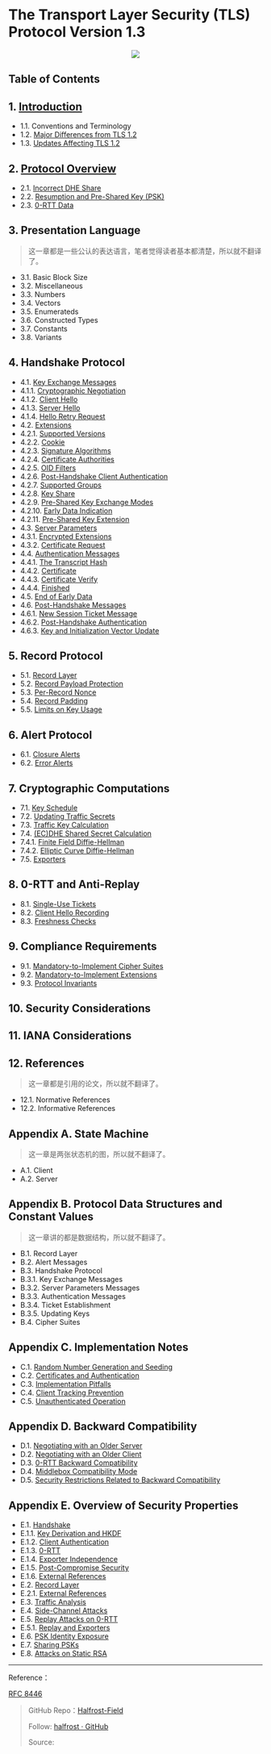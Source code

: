 # The Transport Layer Security (TLS) Protocol Version 1.3


<p align='center'>
<img src='https://img.halfrost.com/Blog/ArticleImage/117_0.png'>
</p>


## Table of Contents

## 1. [Introduction](https://github.com/halfrost/Halfrost-Field/blob/master/contents/Protocol/TLS_1.3.md#%E4%B8%80tls-%E5%8D%8F%E8%AE%AE%E7%9A%84%E7%9B%AE%E7%9A%84)

- 1.1. Conventions and Terminology 
- 1.2. [Major Differences from TLS 1.2](https://github.com/halfrost/Halfrost-Field/blob/master/contents/Protocol/TLS_1.3.md#%E4%B8%89tls-13-%E5%92%8C-tls-12-%E4%B8%BB%E8%A6%81%E7%9A%84%E4%B8%8D%E5%90%8C)  
- 1.3. [Updates Affecting TLS 1.2](https://github.com/halfrost/Halfrost-Field/blob/master/contents/Protocol/TLS_1.3.md#%E5%9B%9B%E5%AF%B9-tls-12-%E4%BA%A7%E7%94%9F%E5%BD%B1%E5%93%8D%E7%9A%84%E6%94%B9%E8%BF%9B)  
   
## 2. [Protocol Overview](https://github.com/halfrost/Halfrost-Field/blob/master/contents/Protocol/TLS_1.3.md#%E4%BA%94tls-13-%E5%8D%8F%E8%AE%AE%E6%A6%82%E8%A7%88)

- 2.1. [Incorrect DHE Share](https://github.com/halfrost/Halfrost-Field/blob/master/contents/Protocol/TLS_1.3.md#1-%E9%94%99%E8%AF%AF%E7%9A%84-dhe-%E5%85%B1%E4%BA%AB)  
- 2.2. [Resumption and Pre-Shared Key (PSK)](https://github.com/halfrost/Halfrost-Field/blob/master/contents/Protocol/TLS_1.3.md#2-%E5%A4%8D%E7%94%A8%E5%92%8C%E9%A2%84%E5%85%B1%E4%BA%AB%E5%AF%86%E9%92%A5pre-shared-keypsk)  
- 2.3. [0-RTT Data](https://github.com/halfrost/Halfrost-Field/blob/master/contents/Protocol/TLS_1.3.md#3-0-rtt-%E6%95%B0%E6%8D%AE)   
   
## 3. Presentation Language

> 这一章都是一些公认的表达语言，笔者觉得读者基本都清楚，所以就不翻译了。

- 3.1. Basic Block Size  
- 3.2. Miscellaneous   
- 3.3. Numbers
- 3.4. Vectors  
- 3.5. Enumerateds  
- 3.6. Constructed Types  
- 3.7. Constants  
- 3.8. Variants 
  
  
## 4. Handshake Protocol 

- 4.1. [Key Exchange Messages](https://github.com/halfrost/Halfrost-Field/blob/master/contents/Protocol/TLS_1.3_Handshake_Protocol.md#%E4%B8%80-key-exchange-messages)   
- 4.1.1. [Cryptographic Negotiation](https://github.com/halfrost/Halfrost-Field/blob/master/contents/Protocol/TLS_1.3_Handshake_Protocol.md#1-cryptographic-negotiation)  
- 4.1.2. [Client Hello](https://github.com/halfrost/Halfrost-Field/blob/master/contents/Protocol/TLS_1.3_Handshake_Protocol.md#2-client-hello)   
- 4.1.3. [Server Hello](https://github.com/halfrost/Halfrost-Field/blob/master/contents/Protocol/TLS_1.3_Handshake_Protocol.md#3-server-hello)   
- 4.1.4. [Hello Retry Request](https://github.com/halfrost/Halfrost-Field/blob/master/contents/Protocol/TLS_1.3_Handshake_Protocol.md#4-hello-retry-request)  
- 4.2. [Extensions](https://github.com/halfrost/Halfrost-Field/blob/master/contents/Protocol/TLS_1.3_Handshake_Protocol.md#%E4%BA%8C-extensions)   
- 4.2.1. [Supported Versions](https://github.com/halfrost/Halfrost-Field/blob/master/contents/Protocol/TLS_1.3_Handshake_Protocol.md#1-supported-versions)  
- 4.2.2. [Cookie](https://github.com/halfrost/Halfrost-Field/blob/master/contents/Protocol/TLS_1.3_Handshake_Protocol.md#2-cookie)   
- 4.2.3. [Signature Algorithms](https://github.com/halfrost/Halfrost-Field/blob/master/contents/Protocol/TLS_1.3_Handshake_Protocol.md#3-signature-algorithms)   
- 4.2.4. [Certificate Authorities](https://github.com/halfrost/Halfrost-Field/blob/master/contents/Protocol/TLS_1.3_Handshake_Protocol.md#4-certificate-authorities)   
- 4.2.5. [OID Filters](https://github.com/halfrost/Halfrost-Field/blob/master/contents/Protocol/TLS_1.3_Handshake_Protocol.md#5-oid-filters)  
- 4.2.6. [Post-Handshake Client Authentication](https://github.com/halfrost/Halfrost-Field/blob/master/contents/Protocol/TLS_1.3_Handshake_Protocol.md#6-post-handshake-client-authentication)  
- 4.2.7. [Supported Groups](https://github.com/halfrost/Halfrost-Field/blob/master/contents/Protocol/TLS_1.3_Handshake_Protocol.md#7-supported-groups)   
- 4.2.8. [Key Share](https://github.com/halfrost/Halfrost-Field/blob/master/contents/Protocol/TLS_1.3_Handshake_Protocol.md#8-key-share)   
- 4.2.9. [Pre-Shared Key Exchange Modes](https://github.com/halfrost/Halfrost-Field/blob/master/contents/Protocol/TLS_1.3_Handshake_Protocol.md#9-pre-shared-key-exchange-modes)   
- 4.2.10. [Early Data Indication](https://github.com/halfrost/Halfrost-Field/blob/master/contents/Protocol/TLS_1.3_Handshake_Protocol.md#10-early-data-indication)   
- 4.2.11. [Pre-Shared Key Extension](https://github.com/halfrost/Halfrost-Field/blob/master/contents/Protocol/TLS_1.3_Handshake_Protocol.md#11-pre-shared-key-extension)   
- 4.3. [Server Parameters](https://github.com/halfrost/Halfrost-Field/blob/master/contents/Protocol/TLS_1.3_Handshake_Protocol.md#%E4%B8%89-server-parameters)  
- 4.3.1. [Encrypted Extensions](https://github.com/halfrost/Halfrost-Field/blob/master/contents/Protocol/TLS_1.3_Handshake_Protocol.md#1-encrypted-extensions)   
- 4.3.2. [Certificate Request](https://github.com/halfrost/Halfrost-Field/blob/master/contents/Protocol/TLS_1.3_Handshake_Protocol.md#2-certificate-request)  
- 4.4. [Authentication Messages](https://github.com/halfrost/Halfrost-Field/blob/master/contents/Protocol/TLS_1.3_Handshake_Protocol.md#%E5%9B%9B-authentication-messages)  
- 4.4.1. [The Transcript Hash](https://github.com/halfrost/Halfrost-Field/blob/master/contents/Protocol/TLS_1.3_Handshake_Protocol.md#1-the-transcript-hash)   
- 4.4.2. [Certificate](https://github.com/halfrost/Halfrost-Field/blob/master/contents/Protocol/TLS_1.3_Handshake_Protocol.md#2-certificate)   
- 4.4.3. [Certificate Verify](https://github.com/halfrost/Halfrost-Field/blob/master/contents/Protocol/TLS_1.3_Handshake_Protocol.md#3-certificate-verify)   
- 4.4.4. [Finished](https://github.com/halfrost/Halfrost-Field/blob/master/contents/Protocol/TLS_1.3_Handshake_Protocol.md#4-finished)   
- 4.5. [End of Early Data](https://github.com/halfrost/Halfrost-Field/blob/master/contents/Protocol/TLS_1.3_Handshake_Protocol.md#5-end-of-early-data)   
- 4.6. [Post-Handshake Messages](https://github.com/halfrost/Halfrost-Field/blob/master/contents/Protocol/TLS_1.3_Handshake_Protocol.md#6-post-handshake-messages)  
- 4.6.1. [New Session Ticket Message](https://github.com/halfrost/Halfrost-Field/blob/master/contents/Protocol/TLS_1.3_Handshake_Protocol.md#1-new-session-ticket-message)   
- 4.6.2. [Post-Handshake Authentication](https://github.com/halfrost/Halfrost-Field/blob/master/contents/Protocol/TLS_1.3_Handshake_Protocol.md#2-post-handshake-authentication)   
- 4.6.3. [Key and Initialization Vector Update](https://github.com/halfrost/Halfrost-Field/blob/master/contents/Protocol/TLS_1.3_Handshake_Protocol.md#3-key-and-initialization-vector-update)  
   
## 5. Record Protocol 

- 5.1. [Record Layer](https://github.com/halfrost/Halfrost-Field/blob/master/contents/Protocol/TLS_1.3_Record_Protocol.md#%E4%B8%80-record-layer)   
- 5.2. [Record Payload Protection](https://github.com/halfrost/Halfrost-Field/blob/master/contents/Protocol/TLS_1.3_Record_Protocol.md#%E4%BA%8C-record-payload-protection)   
- 5.3. [Per-Record Nonce](https://github.com/halfrost/Halfrost-Field/blob/master/contents/Protocol/TLS_1.3_Record_Protocol.md#%E4%B8%89-per-record-nonce)   
- 5.4. [Record Padding](https://github.com/halfrost/Halfrost-Field/blob/master/contents/Protocol/TLS_1.3_Record_Protocol.md#%E5%9B%9B-record-padding)   
- 5.5. [Limits on Key Usage](https://github.com/halfrost/Halfrost-Field/blob/master/contents/Protocol/TLS_1.3_Record_Protocol.md#%E4%BA%94-limits-on-key-usage)   

## 6. Alert Protocol 

- 6.1. [Closure Alerts](https://github.com/halfrost/Halfrost-Field/blob/master/contents/Protocol/TLS_1.3_Alert_Protocol.md#%E4%B8%80-closure-alerts)   
- 6.2. [Error Alerts](https://github.com/halfrost/Halfrost-Field/blob/master/contents/Protocol/TLS_1.3_Alert_Protocol.md#%E4%BA%8C-error-alerts)   
   
## 7. Cryptographic Computations 

- 7.1. [Key Schedule](https://github.com/halfrost/Halfrost-Field/blob/master/contents/Protocol/TLS_1.3_Cryptographic_Computations.md#%E4%B8%80-key-schedule)   
- 7.2. [Updating Traffic Secrets](https://github.com/halfrost/Halfrost-Field/blob/master/contents/Protocol/TLS_1.3_Cryptographic_Computations.md#%E4%BA%8C-updating-traffic-secrets)  
- 7.3. [Traffic Key Calculation](https://github.com/halfrost/Halfrost-Field/blob/master/contents/Protocol/TLS_1.3_Cryptographic_Computations.md#%E4%B8%89-traffic-key-calculation)  
- 7.4. [(EC)DHE Shared Secret Calculation](https://github.com/halfrost/Halfrost-Field/blob/master/contents/Protocol/TLS_1.3_Cryptographic_Computations.md#%E5%9B%9B-ecdhe-shared-secret-calculation)   
- 7.4.1. [Finite Field Diffie-Hellman](https://github.com/halfrost/Halfrost-Field/blob/master/contents/Protocol/TLS_1.3_Cryptographic_Computations.md#1-finite-field-diffie-hellman)  
- 7.4.2. [Elliptic Curve Diffie-Hellman](https://github.com/halfrost/Halfrost-Field/blob/master/contents/Protocol/TLS_1.3_Cryptographic_Computations.md#2-elliptic-curve-diffie-hellman)   
- 7.5. [Exporters](https://github.com/halfrost/Halfrost-Field/blob/master/contents/Protocol/TLS_1.3_Cryptographic_Computations.md#%E4%BA%94-exporters)   

## 8. 0-RTT and Anti-Replay

- 8.1. [Single-Use Tickets](https://github.com/halfrost/Halfrost-Field/blob/master/contents/Protocol/TLS_1.3_0-RTT.md#%E4%B8%80-single-use-tickets)   
- 8.2. [Client Hello Recording](https://github.com/halfrost/Halfrost-Field/blob/master/contents/Protocol/TLS_1.3_0-RTT.md#%E4%BA%8C-client-hello-recording)   
- 8.3. [Freshness Checks](https://github.com/halfrost/Halfrost-Field/blob/master/contents/Protocol/TLS_1.3_0-RTT.md#%E4%B8%89-freshness-checks)   

## 9. Compliance Requirements

- 9.1. [Mandatory-to-Implement Cipher Suites](https://github.com/halfrost/Halfrost-Field/blob/master/contents/Protocol/TLS_1.3_Compliance_Requirements.md#%E4%B8%80-mandatory-to-implement-cipher-suites)   
- 9.2. [Mandatory-to-Implement Extensions](https://github.com/halfrost/Halfrost-Field/blob/master/contents/Protocol/TLS_1.3_Compliance_Requirements.md#%E4%BA%8C-mandatory-to-implement-extensions)   
- 9.3. [Protocol Invariants](https://github.com/halfrost/Halfrost-Field/blob/master/contents/Protocol/TLS_1.3_Compliance_Requirements.md#%E4%B8%89-protocol-invariants)   

## 10. Security Considerations

## 11. IANA Considerations

## 12. References

> 这一章都是引用的论文，所以就不翻译了。

- 12.1. Normative References  
- 12.2. Informative References   

## Appendix A. State Machine

> 这一章是两张状态机的图，所以就不翻译了。

- A.1. Client   
- A.2. Server   

## Appendix B. Protocol Data Structures and Constant Values 

> 这一章讲的都是数据结构，所以就不翻译了。

- B.1. Record Layer     
- B.2. Alert Messages    
- B.3. Handshake Protocol  
- B.3.1. Key Exchange Messages   
- B.3.2. Server Parameters Messages   
- B.3.3. Authentication Messages   
- B.3.4. Ticket Establishment   
- B.3.5. Updating Keys   
- B.4. Cipher Suites  

## Appendix C. Implementation Notes

- C.1. [Random Number Generation and Seeding](https://github.com/halfrost/Halfrost-Field/blob/master/contents/Protocol/TLS_1.3_Implementation_Notes.md#%E4%BA%8C-random-number-generation-and-seeding)   
- C.2. [Certificates and Authentication](https://github.com/halfrost/Halfrost-Field/blob/master/contents/Protocol/TLS_1.3_Implementation_Notes.md#%E4%B8%89-certificates-and-authentication)   
- C.3. [Implementation Pitfalls](https://github.com/halfrost/Halfrost-Field/blob/master/contents/Protocol/TLS_1.3_Implementation_Notes.md#%E5%9B%9B-implementation-pitfalls)   
- C.4. [Client Tracking Prevention](https://github.com/halfrost/Halfrost-Field/blob/master/contents/Protocol/TLS_1.3_Implementation_Notes.md#%E4%BA%94-client-tracking-prevention)   
- C.5. [Unauthenticated Operation](https://github.com/halfrost/Halfrost-Field/blob/master/contents/Protocol/TLS_1.3_Implementation_Notes.md#%E5%85%AD-unauthenticated-operation)   

## Appendix D. Backward Compatibility 

- D.1. [Negotiating with an Older Server](https://github.com/halfrost/Halfrost-Field/blob/master/contents/Protocol/TLS_1.3_Backward_Compatibility.md#%E4%B8%80negotiating-with-an-older-server)   
- D.2. [Negotiating with an Older Client](https://github.com/halfrost/Halfrost-Field/blob/master/contents/Protocol/TLS_1.3_Backward_Compatibility.md#%E4%BA%8C-negotiating-with-an-older-client)   
- D.3. [0-RTT Backward Compatibility](https://github.com/halfrost/Halfrost-Field/blob/master/contents/Protocol/TLS_1.3_Backward_Compatibility.md#%E4%B8%89-0-rtt-backward-compatibility)   
- D.4. [Middlebox Compatibility Mode](https://github.com/halfrost/Halfrost-Field/blob/master/contents/Protocol/TLS_1.3_Backward_Compatibility.md#%E5%9B%9B-middlebox-compatibility-mode)   
- D.5. [Security Restrictions Related to Backward Compatibility](https://github.com/halfrost/Halfrost-Field/blob/master/contents/Protocol/TLS_1.3_Backward_Compatibility.md#%E4%BA%94-security-restrictions-related-to-backward-compatibility)   

## Appendix E. Overview of Security Properties

- E.1. [Handshake](https://github.com/halfrost/Halfrost-Field/blob/master/contents/Protocol/TLS_1.3_Security_Properties.md#%E4%B8%80-handshake)   
- E.1.1. [Key Derivation and HKDF](https://github.com/halfrost/Halfrost-Field/blob/master/contents/Protocol/TLS_1.3_Security_Properties.md#1-key-derivation-and-hkdf)   
- E.1.2. [Client Authentication](https://github.com/halfrost/Halfrost-Field/blob/master/contents/Protocol/TLS_1.3_Security_Properties.md#2-client-authentication)   
- E.1.3. [0-RTT](https://github.com/halfrost/Halfrost-Field/blob/master/contents/Protocol/TLS_1.3_Security_Properties.md#3-0-rtt)   
- E.1.4. [Exporter Independence](https://github.com/halfrost/Halfrost-Field/blob/master/contents/Protocol/TLS_1.3_Security_Properties.md#4-exporter-independence)   
- E.1.5. [Post-Compromise Security](https://github.com/halfrost/Halfrost-Field/blob/master/contents/Protocol/TLS_1.3_Security_Properties.md#5-post-compromise-security)   
- E.1.6. [External References](https://github.com/halfrost/Halfrost-Field/blob/master/contents/Protocol/TLS_1.3_Security_Properties.md#6-external-references)   
- E.2. [Record Layer](https://github.com/halfrost/Halfrost-Field/blob/master/contents/Protocol/TLS_1.3_Security_Properties.md#%E4%BA%8C-record-layer)   
- E.2.1. [External References](https://github.com/halfrost/Halfrost-Field/blob/master/contents/Protocol/TLS_1.3_Security_Properties.md#1-external-references)   
- E.3. [Traffic Analysis](https://github.com/halfrost/Halfrost-Field/blob/master/contents/Protocol/TLS_1.3_Security_Properties.md#%E4%B8%89-traffic-analysis)   
- E.4. [Side-Channel Attacks](https://github.com/halfrost/Halfrost-Field/blob/master/contents/Protocol/TLS_1.3_Security_Properties.md#%E5%9B%9B-side-channel-attacks)   
- E.5. [Replay Attacks on 0-RTT](https://github.com/halfrost/Halfrost-Field/blob/master/contents/Protocol/TLS_1.3_Security_Properties.md#%E4%BA%94-replay-attacks-on-0-rtt)   
- E.5.1. [Replay and Exporters](https://github.com/halfrost/Halfrost-Field/blob/master/contents/Protocol/TLS_1.3_Security_Properties.md#1-replay-and-exporters)   
- E.6. [PSK Identity Exposure](https://github.com/halfrost/Halfrost-Field/blob/master/contents/Protocol/TLS_1.3_Security_Properties.md#%E5%85%AD-psk-identity-exposure)   
- E.7. [Sharing PSKs](https://github.com/halfrost/Halfrost-Field/blob/master/contents/Protocol/TLS_1.3_Security_Properties.md#%E4%B8%83-sharing-psks)   
- E.8. [Attacks on Static RSA](https://github.com/halfrost/Halfrost-Field/blob/master/contents/Protocol/TLS_1.3_Security_Properties.md#%E5%85%AB-attacks-on-static-rsa)  




------------------------------------------------------

Reference：
  
[RFC 8446](https://tools.ietf.org/html/rfc8446)

> GitHub Repo：[Halfrost-Field](HTTPS://github.com/halfrost/Halfrost-Field)
> 
> Follow: [halfrost · GitHub](HTTPS://github.com/halfrost)
>
> Source: []()